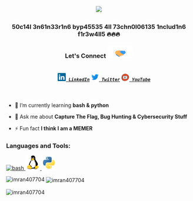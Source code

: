 <h1 align="center"></h1>
<h1 align="center">
  <a href="https://git.io/typing-svg">
    <img src="https://readme-typing-svg.herokuapp.com/?lines=Hey%20👋%20I%20am%20Imran%20Shaikh&center=true&size=30">
  </a>
</h1>

<h3 align="center">50c14l 3n61n33r1n6 byp45535 4ll 73chn0l06135 1nclud1n6 f1r3w4ll5 🔥🔥🔥</h3>


<h3 align="center">Let's Connect <img src="https://github.com/Imran407704/imran407704/blob/main/images/handshake.gif" height="32px"></h3>
<h5 align="center">
  <code>
    <a href="https://www.linkedin.com/in/imran407704/" title="LinkedIn Profile"><img height="22" width="22" src="https://github.com/Imran407704/imran407704/blob/main/images/linkedin.svg"> LinkedIn</a></code>
  <code><a href="https://twitter.com/imran407704" title="Twitter Profile"><img height="22" width="22" src="https://github.com/Imran407704/imran407704/blob/main/images/twitter.svg"> Twitter</a></code>
  <code><a href="https://www.youtube.com/channel/UCpksfS6N1ZOVfZp2SC1eMpA"><img alt="YouTube" title="YouTube" height="22" width="22" src="https://github.com/Imran407704/imran407704/blob/main/images/youtube.svg"> YouTube</a></code>
</h5>
<br>


- 🌱 I’m currently learning **bash & python**

- 💬 Ask me about **Capture The Flag, Bug Hunting & Cybersecurity Stuff**

- ⚡ Fun fact **I think I am a MEMER**


<h3 align="left">Languages and Tools:</h3>
<p align="left"> <a href="https://www.gnu.org/software/bash/" target="_blank" rel="noreferrer"> <img src="https://www.vectorlogo.zone/logos/gnu_bash/gnu_bash-icon.svg" alt="bash" width="40" height="40"/> </a> <a href="https://www.linux.org/" target="_blank" rel="noreferrer"> <img src="https://raw.githubusercontent.com/devicons/devicon/master/icons/linux/linux-original.svg" alt="linux" width="40" height="40"/> </a> <a href="https://www.python.org" target="_blank" rel="noreferrer"> <img src="https://raw.githubusercontent.com/devicons/devicon/master/icons/python/python-original.svg" alt="python" width="40" height="40"/> </a> </p>

<p><img align="left" src="https://github-readme-stats.vercel.app/api/top-langs?username=imran407704&show_icons=true&locale=en&layout=compact" alt="imran407704" /></p>

<p>&nbsp;<img align="center" src="https://github-readme-stats.vercel.app/api?username=imran407704&show_icons=true&locale=en" alt="imran407704" /></p>

<p><img align="center" src="https://github-readme-streak-stats.herokuapp.com/?user=imran407704&" alt="imran407704" /></p>
